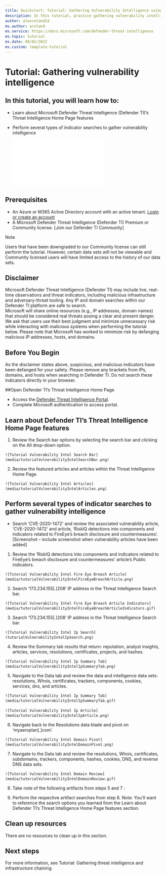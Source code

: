 ```yaml
--- 
title: Quickstart: Tutorial: Gathering Vulnerability Intelligence using Microsoft Defender Threat Intelligence (Defender TI)
description: In this tutorial, practice gathering vulnerability intelligence associated with the Darkside threat actor group using Microsoft Defender Threat Intelligence (Defender TI).
author: alexroland24
ms.author: aroland
ms.service: https://docs.microsoft.com/defender-threat-intelligence 
ms.topic: tutorial
ms.date: 08/02/2022
ms.custom: template-tutorial
---
```


# Tutorial: Gathering vulnerability intelligence  

## In this tutorial, you will learn how to:
  - Learn about Microsoft Defender Threat Intelligence (Defender TI)’s Threat Intelligence Home Page features  
  - Perform several types of indicator searches to gather vulnerability intelligence

    ![Tutorial Vulnerability Intel Articles](media/tutorialVulnerabilityIntelArticles.md)

## Prerequisites
  - An Azure or M365 Active Directory account with an active tenant. [Login or create an account](https://signup.microsoft.com/)  
  - A Microsoft Defender Threat Intelligence (Defender TI) Premium or Community license. [Join our Defender TI Community]  
> [!NOTE]
> Users that have been downgraded to our Community license can still perform the tutorial. However, certain data sets will not be viewable and Community licensed users will have limited access to the history of our data sets.  

## Disclaimer  
Microsoft Defender Threat Intelligence (Defender TI) may include live, real-time observations and threat indicators, including malicious infrastructure and adversary-threat tooling. Any IP and domain searches within our Defender TI platform are safe to search.  
Microsoft will share online resources (e.g., IP addresses, domain names) that should be considered real threats posing a clear and present danger.  
We ask that users use their best judgment and minimize unnecessary risk while interacting with malicious systems when performing the tutorial below. Please note that Microsoft has worked to minimize risk by defanging malicious IP addresses, hosts, and domains.  


## Before You Begin  
As the disclaimer states above, suspicious, and malicious indicators have been defanged for your safety. Please remove any brackets from IPs, domains, and hosts when searching in Defender TI. Do not search these indicators directly in your browser.  

##Open Defender TI’s Threat Intelligence Home Page  
  - Access the [Defender Threat Intelligence Portal](https://ti.defender.microsoft.com/).
  - Complete Microsoft authentication to access portal.  

## Learn about Defender TI’s Threat Intelligence Home Page features  
  1. Review the Search bar options by selecting the search bar and clicking on the All drop-down option.  
  
    ![Tutorial Vulnerability Intel Search Bar](media/tutorialVulnerabilityIntelSearchBar.png)

  2. Review the featured articles and articles within the Threat Intelligence Home Page.  

    ![Tutorial Vulnerability Intel Articles](media/tutorialVulnerabilityIntelArticles.png)

## Perform several types of indicator searches to gather vulnerability intelligence
  - Search ‘CVE-2020-1472' and review the associated vulnerability article, ‘CVE-2020-1472' and article, ‘RiskIQ detections into components and indicators related to FireEye’s breach disclosure and countermeasures’.  
[Screenshot – include screenshot when vulnerability articles have been added]

  1. Review the ‘RiskIQ detections into components and indicators related to FireEye’s breach disclosure and countermeasures’ article’s Public indicators.  

    ![Tutorial Vulnerability Intel Fire Eye Breach Article](media/tutorialVulnerabilityIntelFireEyeBreachArticle.png)

  2. Search ‘173.234.155[.]208’ IP address in the Threat Intelligence Search bar.  
  
    ![Tutorial Vulnerability Intel Fire Eye Breach Article Indicators](media/tutorialVulnerabilityIntelFireEyeBreachArticleIndicators.gif)

  3. Search ‘173.234.155[.]208’ IP address in the Threat Intelligence Search bar.  
    
    ![Tutorial Vulnerability Intel Ip Search](tutorialVulnerabilityIntelIpSearch.png)

  4. Review the Summary tab results that return: reputation, analyst insights, articles, services, resolutions, certificates, projects, and hashes.  
  
    ![Tutorial Vulnerability Intel Ip Summary Tab](media/tutorialVulnerabilityIntelIpSummaryTab.png)

  5. Navigate to the Data tab and review the data and intelligence data sets: resolutions, Whois, certificates, trackers, components, cookies, services, dns, and articles.  
  
    ![Tutorial Vulnerability Intel Ip Summary Tab](media/tutorialVulnerabilityIntelIpSummaryTab.gif)

    ![Tutorial Vulnerability Intel Ip Article](media/tutorialVulnerabilityIntelIpArticle.png)
  6. Navigate back to the Resolutions data blade and pivot on ‘myaeroplan[.]com’.  
  
    ![Tutorial Vulnerability Intel Domain Pivot](media/tutorialVulnerabilityIntelDomainPivot.png)

  7. Navigate to the Data tab and review the resolutions, Whois, certificates, subdomains, trackers, components, hashes, cookies, DNS, and reverse DNS data sets.  
  
    ![Tutorial Vulnerability Intel Domain Review](media/tutorialVulnerabilityIntelDomainReview.gif)

  8. Take note of the following artifacts from steps 5 and 7  :  

  
  9.	Perform the respective artifact searches from step 8. Note: You’ll want to reference the search options you learned from the Learn about Defender TI’s Threat Intelligence Home Page features section.  
  
  
## Clean up resources  

There are no resources to clean up in this section.  
 
## Next steps  

For more information, see Tutorial: Gathering threat intelligence and infrastructure chaining.
